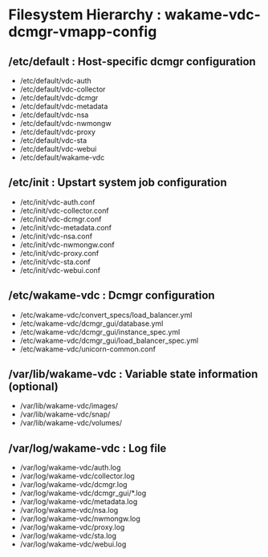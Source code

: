 Filesystem Hierarchy : wakame-vdc-dcmgr-vmapp-config
====================================================

/etc/default : Host-specific dcmgr configuration
------------------------------------------------

+ /etc/default/vdc-auth
+ /etc/default/vdc-collector
+ /etc/default/vdc-dcmgr
+ /etc/default/vdc-metadata
+ /etc/default/vdc-nsa
+ /etc/default/vdc-nwmongw
+ /etc/default/vdc-proxy
+ /etc/default/vdc-sta
+ /etc/default/vdc-webui
+ /etc/default/wakame-vdc

/etc/init : Upstart system job configuration
--------------------------------------------

+ /etc/init/vdc-auth.conf
+ /etc/init/vdc-collector.conf
+ /etc/init/vdc-dcmgr.conf
+ /etc/init/vdc-metadata.conf
+ /etc/init/vdc-nsa.conf
+ /etc/init/vdc-nwmongw.conf
+ /etc/init/vdc-proxy.conf
+ /etc/init/vdc-sta.conf
+ /etc/init/vdc-webui.conf

/etc/wakame-vdc : Dcmgr configuration
-------------------------------------

+ /etc/wakame-vdc/convert_specs/load_balancer.yml
+ /etc/wakame-vdc/dcmgr_gui/database.yml
+ /etc/wakame-vdc/dcmgr_gui/instance_spec.yml
+ /etc/wakame-vdc/dcmgr_gui/load_balancer_spec.yml
+ /etc/wakame-vdc/unicorn-common.conf

/var/lib/wakame-vdc : Variable state information (optional)
-----------------------------------------------------------

+ /var/lib/wakame-vdc/images/
+ /var/lib/wakame-vdc/snap/
+ /var/lib/wakame-vdc/volumes/

/var/log/wakame-vdc : Log file
------------------------------

+ /var/log/wakame-vdc/auth.log
+ /var/log/wakame-vdc/collector.log
+ /var/log/wakame-vdc/dcmgr.log
+ /var/log/wakame-vdc/dcmgr_gui/*.log
+ /var/log/wakame-vdc/metadata.log
+ /var/log/wakame-vdc/nsa.log
+ /var/log/wakame-vdc/nwmongw.log
+ /var/log/wakame-vdc/proxy.log
+ /var/log/wakame-vdc/sta.log
+ /var/log/wakame-vdc/webui.log
